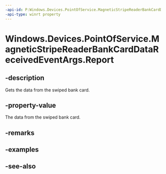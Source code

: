 ----api-id: P:Windows.Devices.PointOfService.MagneticStripeReaderBankCardDataReceivedEventArgs.Report
-api-type: winrt property
---<!-- Property syntaxpublic Windows.Devices.PointOfService.MagneticStripeReaderReport Report { get; }--># Windows.Devices.PointOfService.MagneticStripeReaderBankCardDataReceivedEventArgs.Report## -descriptionGets the data from the swiped bank card.## -property-valueThe data from the swiped bank card.## -remarks## -examples## -see-also